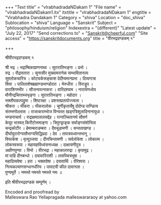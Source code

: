+++
"Text title" = "vIrabhadradaNDakam 1"
"File name" = "vIrabhadradaNDakam1.itx"
itxtitle = "vIrabhadradaNDakam 1"
engtitle = "Virabhadra Dandakam 1"
Category = "shiva"
Location = "doc_shiva"
Sublocation = "shiva"
Language = "Sanskrit"
Subject = "philosophy/hinduism/religion"
Indexextra = "(different)"
"Latest update" = "July 22, 2017"
"Send corrections to" = "Sanskrit@cheerful.com"
"Site access" = "https://sanskritdocuments.org"
title = "वीरभद्रदण्डकम् १"

+++
  
 श्रीवीरभद्रदण्डकम् १   
  
श्री भद्र । भद्राम्बिकाप्राणनाथा । सुरारातिभङ्गा । प्रभो ।  
रुद्र । रौद्रावतारा । सुनासीर मुख्यामरानेक सम्भावितानल्प  
सुश्लोकचारित्र । कोट्यर्कसङ्काश देदीप्यमानप्रभा । दिव्यगात्रा  
शिवा । पालिताशेषब्रह्माण्डभाण्डोदरा । मेरुधीरा । विराड्रूप ।  
वाराशिगम्भीर । सौजन्यरत्नाकरा । वारिदश्याम । नारायणध्येय  
मौनीन्द्रचित्ताब्जभृङ्गा । सुरारातिभङ्गा । महोदार ।  
भक्तौघकल्पद्रुमा । शिष्टरक्षा । प्रशस्तप्रतापोज्ज्वला ।  
श्रीकरा । भीकरा । भीकरालोक । चूर्णीकृतार्येषु दोर्दण्ड पाण्डित्य  
संरम्भणोल्लास । राजत्कराम्भोज विन्यस्त खड्गत्रिशूलादिनानायुधा ।  
भण्डनाचार्य । रुद्राक्षमालालसद्देह । रत्नाञ्चितानर्घ सौवर्ण  
केयूर भास्वत् किरीटोत्तमाङ्गा । त्रिपुण्ड्राङ्क सर्वाङ्गसंशोभिता  
चन्द्रकोटीर । हेमाम्बराडम्बरा । दैवचूडामणी । सन्तताखण्ड ।  
दीर्घायुरारोग्यसौभाग्यसिद्धिप्रदा । देव । तापत्रयध्वान्तभानू ।  
वियत्केश । मृत्युञ्जया । दीनचिन्तामणी । सर्वलोकेश । लोकात्म ।  
लोकस्वरूपा । महायज्ञविध्वंसनाध्यक्ष । दाक्षायणीपुत्र ।  
अक्षीणपुण्या । विभो । वीरभद्रा । महाकालरुद्रा । कृपामुद्र ।  
मां पाहि दीनबन्धो । दयावारिराशी । लसच्चित्रभूषा ।  
महादिव्यवेषा । हरा । भक्तपोषा । दयावार्थि । वीरेश्वरा ।  
नित्यकल्याणसन्धानधौरेय । पापाटवी कील दावानला ।  
पुण्यमूर्ते । नमस्ते नमस्ते नमस्ते नमः ॥  
  
इति श्रीवीरभद्रदण्डकं सम्पूर्णम् ।  
  
Encoded and proofread by  
Malleswara Rao Yellapragada malleswararaoy at yahoo.com  
  
